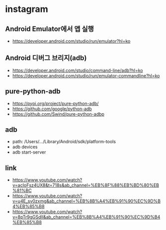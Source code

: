 instagram 
===

## Android Emulator에서 앱 실행
- https://developer.android.com/studio/run/emulator?hl=ko
## Android 디버그 브리지(adb)
- https://developer.android.com/studio/command-line/adb?hl=ko
- https://developer.android.com/studio/run/emulator-commandline?hl=ko

## pure-python-adb
- https://pypi.org/project/pure-python-adb/
- https://github.com/google/python-adb
- https://github.com/Swind/pure-python-adbp

## adb 
- path: /Users/.../Library/Android/sdk/platform-tools
- adb devices
- adb start-server



## link
- https://www.youtube.com/watch?v=acIoFsz4UX8&t=718s&ab_channel=%EB%8F%88%EB%BD%80%EB%81%BC
- https://www.youtube.com/watch?v=u4E_sv0zxmg&ab_channel=%EB%8B%A4%EB%91%90%EC%9D%B4%EB%85%B8
- https://www.youtube.com/watch?v=8pTr9gGSdlI&ab_channel=%EB%8B%A4%EB%91%90%EC%9D%B4%EB%85%B8
